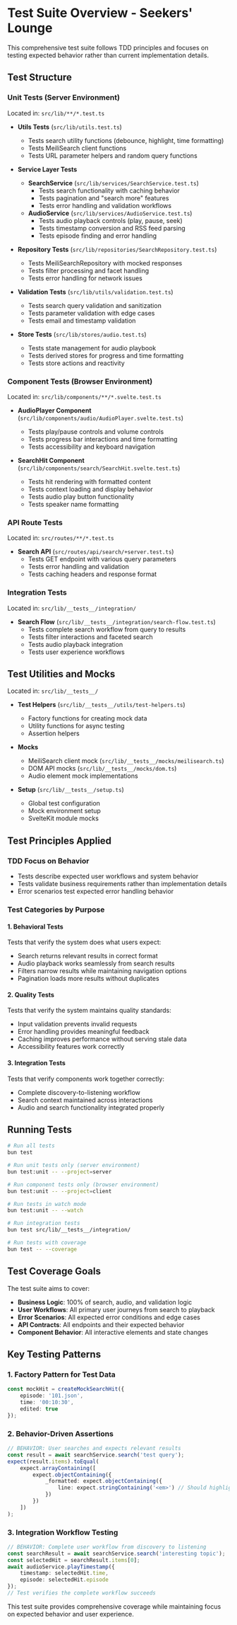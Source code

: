 # Test Suite Overview - Seekers' Lounge

This comprehensive test suite follows TDD principles and focuses on testing expected behavior rather than current implementation details.

## Test Structure

### Unit Tests (Server Environment)

Located in: `src/lib/**/*.test.ts`

- **Utils Tests** (`src/lib/utils.test.ts`)
  - Tests search utility functions (debounce, highlight, time formatting)
  - Tests MeiliSearch client functions
  - Tests URL parameter helpers and random query functions

- **Service Layer Tests**
  - **SearchService** (`src/lib/services/SearchService.test.ts`)
    - Tests search functionality with caching behavior
    - Tests pagination and "search more" features
    - Tests error handling and validation workflows
  - **AudioService** (`src/lib/services/AudioService.test.ts`)
    - Tests audio playback controls (play, pause, seek)
    - Tests timestamp conversion and RSS feed parsing
    - Tests episode finding and error handling

- **Repository Tests** (`src/lib/repositories/SearchRepository.test.ts`)
  - Tests MeiliSearchRepository with mocked responses
  - Tests filter processing and facet handling
  - Tests error handling for network issues

- **Validation Tests** (`src/lib/utils/validation.test.ts`)
  - Tests search query validation and sanitization
  - Tests parameter validation with edge cases
  - Tests email and timestamp validation

- **Store Tests** (`src/lib/stores/audio.test.ts`)
  - Tests state management for audio playbook
  - Tests derived stores for progress and time formatting
  - Tests store actions and reactivity

### Component Tests (Browser Environment)

Located in: `src/lib/components/**/*.svelte.test.ts`

- **AudioPlayer Component** (`src/lib/components/audio/AudioPlayer.svelte.test.ts`)
  - Tests play/pause controls and volume controls
  - Tests progress bar interactions and time formatting
  - Tests accessibility and keyboard navigation

- **SearchHit Component** (`src/lib/components/search/SearchHit.svelte.test.ts`)
  - Tests hit rendering with formatted content
  - Tests context loading and display behavior
  - Tests audio play button functionality
  - Tests speaker name formatting

### API Route Tests

Located in: `src/routes/**/*.test.ts`

- **Search API** (`src/routes/api/search/+server.test.ts`)
  - Tests GET endpoint with various query parameters
  - Tests error handling and validation
  - Tests caching headers and response format

### Integration Tests

Located in: `src/lib/__tests__/integration/`

- **Search Flow** (`src/lib/__tests__/integration/search-flow.test.ts`)
  - Tests complete search workflow from query to results
  - Tests filter interactions and faceted search
  - Tests audio playback integration
  - Tests user experience workflows

## Test Utilities and Mocks

Located in: `src/lib/__tests__/`

- **Test Helpers** (`src/lib/__tests__/utils/test-helpers.ts`)
  - Factory functions for creating mock data
  - Utility functions for async testing
  - Assertion helpers

- **Mocks**
  - MeiliSearch client mock (`src/lib/__tests__/mocks/meilisearch.ts`)
  - DOM API mocks (`src/lib/__tests__/mocks/dom.ts`)
  - Audio element mock implementations

- **Setup** (`src/lib/__tests__/setup.ts`)
  - Global test configuration
  - Mock environment setup
  - SvelteKit module mocks

## Test Principles Applied

### TDD Focus on Behavior

- Tests describe expected user workflows and system behavior
- Tests validate business requirements rather than implementation details
- Error scenarios test expected error handling behavior

### Test Categories by Purpose

#### 1. **Behavioral Tests**

Tests that verify the system does what users expect:

- Search returns relevant results in correct format
- Audio playback works seamlessly from search results
- Filters narrow results while maintaining navigation options
- Pagination loads more results without duplicates

#### 2. **Quality Tests**

Tests that verify the system maintains quality standards:

- Input validation prevents invalid requests
- Error handling provides meaningful feedback
- Caching improves performance without serving stale data
- Accessibility features work correctly

#### 3. **Integration Tests**

Tests that verify components work together correctly:

- Complete discovery-to-listening workflow
- Search context maintained across interactions
- Audio and search functionality integrated properly

## Running Tests

```bash
# Run all tests
bun test

# Run unit tests only (server environment)
bun test:unit -- --project=server

# Run component tests only (browser environment)
bun test:unit -- --project=client

# Run tests in watch mode
bun test:unit -- --watch

# Run integration tests
bun test src/lib/__tests__/integration/

# Run tests with coverage
bun test -- --coverage
```

## Test Coverage Goals

The test suite aims to cover:

- **Business Logic**: 100% of search, audio, and validation logic
- **User Workflows**: All primary user journeys from search to playback
- **Error Scenarios**: All expected error conditions and edge cases
- **API Contracts**: All endpoints and their expected behavior
- **Component Behavior**: All interactive elements and state changes

## Key Testing Patterns

### 1. **Factory Pattern for Test Data**

```typescript
const mockHit = createMockSearchHit({
	episode: '101.json',
	time: '00:10:30',
	edited: true
});
```

### 2. **Behavior-Driven Assertions**

```typescript
// BEHAVIOR: User searches and expects relevant results
const result = await searchService.search('test query');
expect(result.items).toEqual(
	expect.arrayContaining([
		expect.objectContaining({
			_formatted: expect.objectContaining({
				line: expect.stringContaining('<em>') // Should highlight terms
			})
		})
	])
);
```

### 3. **Integration Workflow Testing**

```typescript
// BEHAVIOR: Complete user workflow from discovery to listening
const searchResult = await searchService.search('interesting topic');
const selectedHit = searchResult.items[0];
await audioService.playTimestamp({
	timestamp: selectedHit.time,
	episode: selectedHit.episode
});
// Test verifies the complete workflow succeeds
```

This test suite provides comprehensive coverage while maintaining focus on expected behavior and user experience.
